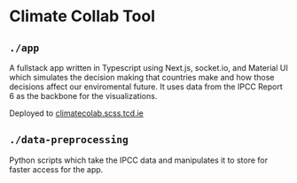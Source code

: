 # Climate Collab Tool

## `./app`

A fullstack app written in Typescript using Next.js, socket.io, and Material UI which simulates the decision making that countries make and how those decisions affect our enviromental future. It uses data from the IPCC Report 6 as the backbone for the visualizations.

Deployed to [climatecolab.scss.tcd.ie](https://climatecolab.scss.tcd.ie)

## `./data-preprocessing`

Python scripts which take the IPCC data and manipulates it to store for faster access for the app.
